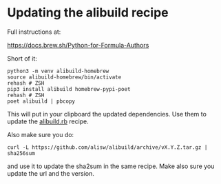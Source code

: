 # Updating the alibuild recipe

Full instructions at:

https://docs.brew.sh/Python-for-Formula-Authors

Short of it:

```
python3 -m venv alibuild-homebrew
source alibuild-homebrew/bin/activate
rehash # ZSH 
pip3 install alibuild homebrew-pypi-poet
rehash # ZSH
poet alibuild | pbcopy
```

This will put in your clipboard the updated dependencies. Use them to update the [alibuild.rb]() recipe.

Also make sure you do:

```
curl -L https://github.com/alisw/alibuild/archive/vX.Y.Z.tar.gz | sha256sum
```

and use it to update the sha2sum in the same recipe. Make also sure you update the url and the version.
